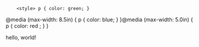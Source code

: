 <!DOCTYPE html><html>    <head>        <meta charset="UTF-8">        
        <style> p { color: green; }
@media (max-width: 8.5in) { p { color: blue; } }@media (max-width: 5.0in) { p { color: red ; } }
        </style>    </head>    <body>        <p>hello, world!</p>    </body></html>
